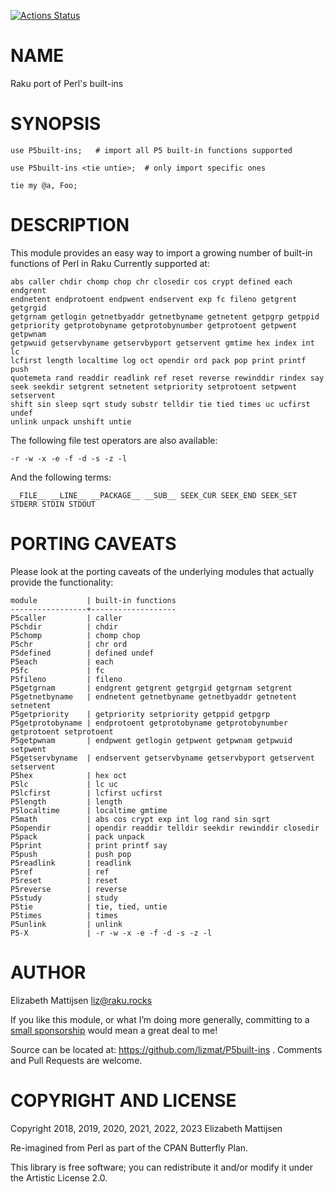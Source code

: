 [![Actions Status](https://github.com/lizmat/P5built-ins/workflows/test/badge.svg)](https://github.com/lizmat/P5built-ins/actions)

NAME
====

Raku port of Perl's built-ins

SYNOPSIS
========

    use P5built-ins;   # import all P5 built-in functions supported

    use P5built-ins <tie untie>;  # only import specific ones

    tie my @a, Foo;

DESCRIPTION
===========

This module provides an easy way to import a growing number of built-in functions of Perl in Raku Currently supported at:

    abs caller chdir chomp chop chr closedir cos crypt defined each endgrent
    endnetent endprotoent endpwent endservent exp fc fileno getgrent getgrgid
    getgrnam getlogin getnetbyaddr getnetbyname getnetent getpgrp getppid
    getpriority getprotobyname getprotobynumber getprotoent getpwent getpwnam
    getpwuid getservbyname getservbyport getservent gmtime hex index int lc
    lcfirst length localtime log oct opendir ord pack pop print printf push
    quotemeta rand readdir readlink ref reset reverse rewinddir rindex say
    seek seekdir setgrent setnetent setpriority setprotoent setpwent setservent
    shift sin sleep sqrt study substr telldir tie tied times uc ucfirst undef
    unlink unpack unshift untie

The following file test operators are also available:

    -r -w -x -e -f -d -s -z -l

And the following terms:

    __FILE__ __LINE__ __PACKAGE__ __SUB__ SEEK_CUR SEEK_END SEEK_SET
    STDERR STDIN STDOUT

PORTING CAVEATS
===============

Please look at the porting caveats of the underlying modules that actually provide the functionality:

    module           | built-in functions
    -----------------+-------------------
    P5caller         | caller
    P5chdir          | chdir
    P5chomp          | chomp chop
    P5chr            | chr ord
    P5defined        | defined undef
    P5each           | each
    P5fc             | fc
    P5fileno         | fileno
    P5getgrnam       | endgrent getgrent getgrgid getgrnam setgrent
    P5getnetbyname   | endnetent getnetbyname getnetbyaddr getnetent setnetent
    P5getpriority    | getpriority setpriority getppid getpgrp
    P5getprotobyname | endprotoent getprotobyname getprotobynumber getprotoent setprotoent
    P5getpwnam       | endpwent getlogin getpwent getpwnam getpwuid setpwent
    P5getservbyname  | endservent getservbyname getservbyport getservent setservent
    P5hex            | hex oct
    P5lc             | lc uc
    P5lcfirst        | lcfirst ucfirst
    P5length         | length
    P5localtime      | localtime gmtime
    P5math           | abs cos crypt exp int log rand sin sqrt
    P5opendir        | opendir readdir telldir seekdir rewinddir closedir
    P5pack           | pack unpack
    P5print          | print printf say
    P5push           | push pop
    P5readlink       | readlink
    P5ref            | ref
    P5reset          | reset
    P5reverse        | reverse
    P5study          | study
    P5tie            | tie, tied, untie
    P5times          | times
    P5unlink         | unlink
    P5-X             | -r -w -x -e -f -d -s -z -l

AUTHOR
======

Elizabeth Mattijsen <liz@raku.rocks>

If you like this module, or what I’m doing more generally, committing to a [small sponsorship](https://github.com/sponsors/lizmat/) would mean a great deal to me!

Source can be located at: https://github.com/lizmat/P5built-ins . Comments and Pull Requests are welcome.

COPYRIGHT AND LICENSE
=====================

Copyright 2018, 2019, 2020, 2021, 2022, 2023 Elizabeth Mattijsen

Re-imagined from Perl as part of the CPAN Butterfly Plan.

This library is free software; you can redistribute it and/or modify it under the Artistic License 2.0.

